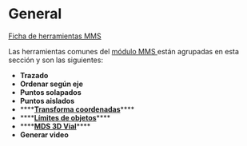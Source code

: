 # General

[Ficha de herramientas MMS](../../fichas-de-herramientas/ficha-de-herramientas-mms.md)

Las herramientas comunes del [módulo MMS ](../)están agrupadas en esta sección y son las siguientes:

* **Trazado**
* **Ordenar según eje**
* **Puntos solapados**
* **Puntos aislados**
* \*\*\*\*[**Transforma coordenadas**](transforma-nubes-de-puntos-mms.md)\*\*\*\*
* \*\*\*\*[**Límites de objetos**](limites-de-objetos.md)\*\*\*\*
* \*\*\*\*[**MDS 3D Vial**](mds-a-partir-de-datos-mms.md)\*\*\*\*
* **Generar video**

